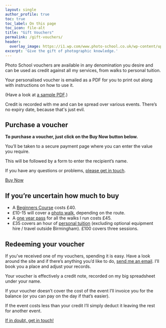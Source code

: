 ```yaml
---
layout: single
author_profile: true
toc: true
toc_label: On this page
toc_icon: file-alt
title: "Gift Vouchers"
permalink: /gift-vouchers/
header:
  overlay_image: https://i1.wp.com/www.photo-school.co.uk/wp-content/uploads/sites/13/2014/12/voucher-xmas.jpg
excerpt: 'Give the gift of photographic knowledge.'
---
```



Photo School vouchers are available in any denomination you desire and can be used as credit against all my services, from walks to personal tuition.

Your personalised voucher is emailed as a PDF for you to print out along with instructions on how to use it.

(Have a look at [a sample PDF](http://photo-school.co.uk/assets/docs/sample-photo-school-voucher.pdf).)

Credit is recorded with me and can be spread over various events. There’s no expiry date, because that's just evil.

## Purchase a voucher

**To purchase a voucher, just click on the Buy Now button below.**

You’ll be taken to a secure payment page where you can enter the value you require.

This will be followed by a form to enter the recipient’s name.

If you have any questions or problems, [please get in touch](/contact).

<a href="https://www.snappycheckout.com/pay/?CWGLL63XAT6EMQSSMMANP12435" class="btn btn--primary">Buy Now</a>

## If you’re uncertain how much to buy

* A [Beginners Course](/beginners-class/) costs £40.
* £10-15 will cover a [photo walk](/birmingham-photo-walks/), depending on the route.
* A [one year pass](/walks-pass) for all the walks I run costs £45.
* £35 covers an hour of [personal tuition](/personal-tuition/) (excluding optional equipment hire / travel outside Birmingham). £100 covers three sessions.

## Redeeming your voucher

If you’ve received one of my vouchers, spending it is easy. Have a look around the site and if there’s anything you’d like to do, [send me an email](/contact/). I’ll book you a place and adjust your records.

Your voucher is effectively a credit note, recorded on my big spreadsheet under your name.

If your voucher doesn’t cover the cost of the event I’ll invoice you for the balance (or you can pay on the day if that’s easier).

If the event costs less than your credit I’ll simply deduct it leaving the rest for another event.

[If in doubt, get in touch!](/contact/)

